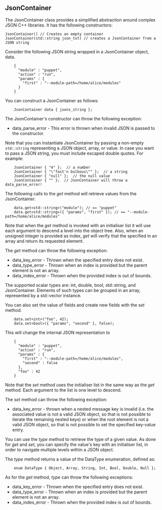 ## JsonContainer

The JsonContainer class provides a simplified abstraction around complex JSON C++
libraries. It has the following constructors:

    JsonContainer() // Creates an empty container
    JsonContainer(std::string json_txt) // creates a JsonContainer from a JSON string

Consider the following JSON string wrapped in a JsonContainer object, data.

```
    {
      "module" : "puppet",
      "action" : "run",
      "params" : {
        "first" : "--module-path=/home/alice/modules"
      }
    }
```

You can construct a JsonContainer as follows:

```
    JsonContainer data { jsons_string };
```

The JsonContainer's constructor can throw the following exception:

 - data_parse_error - This error is thrown when invalid JSON is passed to the constructor.

Note that you can instantiate JsonContainer by passing a non-empty `std::string`
representing a JSON object, array, or value. In case you want to pass a JSON
string, you must include escaped double quotes. For example:

```
    JsonContainer { "4" };  // a number
    JsonContainer { "\"fast'n bulbous\"" };  // a string
    JsonContainer { "null" };  // the null value
    JsonContainer { "" };  // JsonContainer will throw a data_parse_error!
```

The following calls to the _get_ method will retrieve values from the JsonContainer.

```
    data.get<std::string>("module"); // == "puppet"
    data.get<std::string>({ "params", "first" }); // == "--module-path=/home/alice/modules"
```

Note that when the _get_ method is invoked with an initialiser list it will use
each argument to descend a level into the object tree. Also, when an unsigned
integer is provided as index, _get_ will verify that the specified in an array
and return its requested element.

The _get_ method can throw the following exception:

 - data_key_error - Thrown when the specified entry does not exist.
 - data_type_error - Thrown when an index is provided but the parent element is not an array.
 - data_index_error - Thrown when the provided index is out of bounds.

The supported scalar types are: int, double, bool, std::string, and JsonContainer.
Elements of such types can be grouped in an array, represented by a std::vector
instance.

You can also set the value of fields and create new fields with the _set_ method.
```
    data.set<int>("foo", 42);
    data.set<bool>({ "params", "second" }, false);
```

This will change the internal JSON representation to

```
    {
      "module" : "puppet",
      "action" : "run",
      "params" : {
        "first" : "--module-path=/home/alice/modules",
        "second" : false
      },
      "foo" : 42
    }
```

Note that the _set_ method uses the initialiser list in the same way as the _get_
method. Each argument to the list is one level to descend.

The _set_ method can throw the following exception:

 - data_key_error - thrown when a nested message key is invalid (i.e. the
 associated value is not a valid JSON object, so that is not possible to
 iterate the remaining nested keys) or when the root element is not a valid
 JSON object, so that is not possible to set the specified key-value entry.

You can use the _type_ method to retrieve the type of a given value. As done for
_get_ and _set_, you can specify the value's key with an initialiser list, in
order to navigate multiple levels within a JSON object.

The _type_ method returns a value of the DataType enumeration, defined as:

```
    enum DataType { Object, Array, String, Int, Bool, Double, Null };
```

As for the _get_ method, _type_ can throw the following exceptions:

 - data_key_error - Thrown when the specified entry does not exist.
 - data_type_error - Thrown when an index is provided but the parent element is not an array.
 - data_index_error - Thrown when the provided index is out of bounds.

